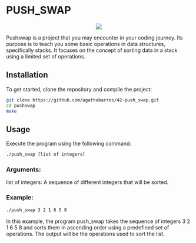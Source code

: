 # PUSH_SWAP
<p align="center">
  <img src="https://github.com/agathabarros/42-project-badges/blob/main/badges/push_swape.png"/>
</p>
Pushswap is a project that you may encounter in your coding journey. Its purpose is to teach you some basic operations in data structures, specifically stacks. It focuses on the concept of sorting data in a stack using a limited set of operations.

## Installation

To get started, clone the repository and compile the project:

```bash
git clone https://github.com/agathabarros/42-push_swap.git
cd pushswap
make 
```

## Usage

Execute the program using the following command:

```bash
./push_swap [list of integers]
```

### Arguments:

list of integers: A sequence of different integers that will be sorted.

### Example:

```bash
./push_swap 3 2 1 6 5 8
```
In this example, the program push_swap takes the sequence of integers 3 2 1 6 5 8 and sorts them in ascending order using a predefined set of operations. The output will be the operations used to sort the list.
